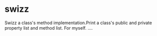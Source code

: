 # swizz
Swizz a class's method implementation.Print a class's public and private property list and method list.
For myself.
....
